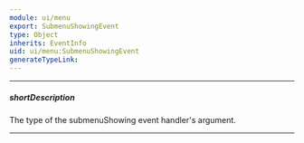 ```yaml
---
module: ui/menu
export: SubmenuShowingEvent
type: Object
inherits: EventInfo
uid: ui/menu:SubmenuShowingEvent
generateTypeLink: 
---
```

---
##### shortDescription
The type of the submenuShowing event handler's argument.

---
<!-- Description goes here -->